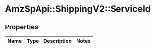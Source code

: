 # AmzSpApi::ShippingV2::ServiceId

## Properties
Name | Type | Description | Notes
------------ | ------------- | ------------- | -------------

